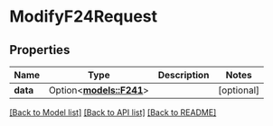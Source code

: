 # ModifyF24Request

## Properties

Name | Type | Description | Notes
------------ | ------------- | ------------- | -------------
**data** | Option<[**models::F241**](F24_1.md)> |  | [optional]

[[Back to Model list]](../README.md#documentation-for-models) [[Back to API list]](../README.md#documentation-for-api-endpoints) [[Back to README]](../README.md)



